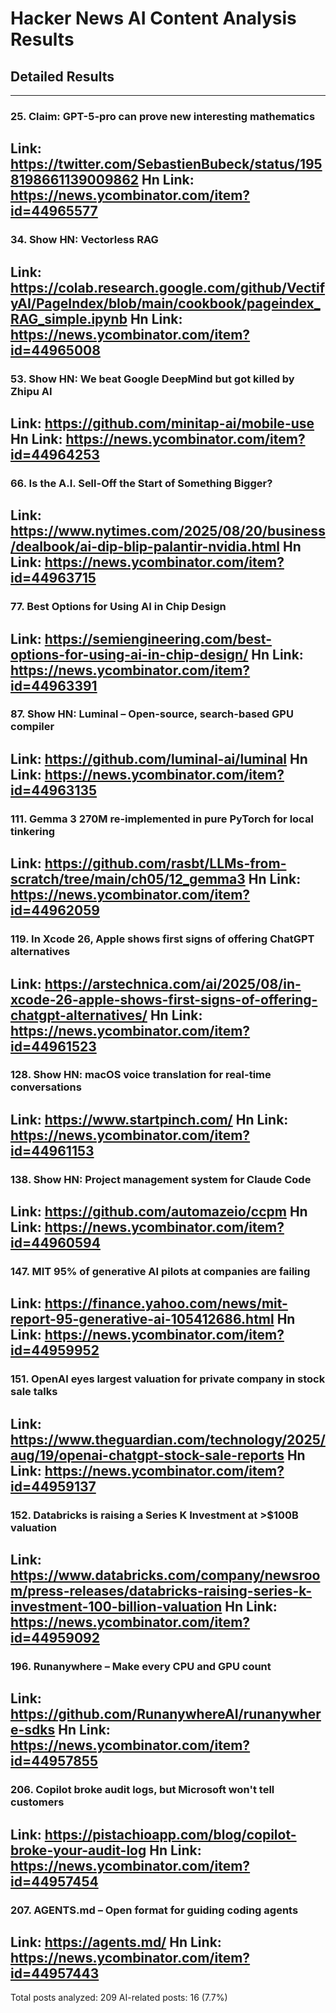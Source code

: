 # Hacker News AI Content Analysis Results

## Detailed Results

------
### 25. Claim: GPT-5-pro can prove new interesting mathematics
Link: https://twitter.com/SebastienBubeck/status/1958198661139009862
Hn Link: https://news.ycombinator.com/item?id=44965577
------
### 34. Show HN: Vectorless RAG
Link: https://colab.research.google.com/github/VectifyAI/PageIndex/blob/main/cookbook/pageindex_RAG_simple.ipynb
Hn Link: https://news.ycombinator.com/item?id=44965008
------
### 53. Show HN: We beat Google DeepMind but got killed by Zhipu AI
Link: https://github.com/minitap-ai/mobile-use
Hn Link: https://news.ycombinator.com/item?id=44964253
------
### 66. Is the A.I. Sell-Off the Start of Something Bigger?
Link: https://www.nytimes.com/2025/08/20/business/dealbook/ai-dip-blip-palantir-nvidia.html
Hn Link: https://news.ycombinator.com/item?id=44963715
------
### 77. Best Options for Using AI in Chip Design
Link: https://semiengineering.com/best-options-for-using-ai-in-chip-design/
Hn Link: https://news.ycombinator.com/item?id=44963391
------
### 87. Show HN: Luminal – Open-source, search-based GPU compiler
Link: https://github.com/luminal-ai/luminal
Hn Link: https://news.ycombinator.com/item?id=44963135
------
### 111. Gemma 3 270M re-implemented in pure PyTorch for local tinkering
Link: https://github.com/rasbt/LLMs-from-scratch/tree/main/ch05/12_gemma3
Hn Link: https://news.ycombinator.com/item?id=44962059
------
### 119. In Xcode 26, Apple shows first signs of offering ChatGPT alternatives
Link: https://arstechnica.com/ai/2025/08/in-xcode-26-apple-shows-first-signs-of-offering-chatgpt-alternatives/
Hn Link: https://news.ycombinator.com/item?id=44961523
------
### 128. Show HN: macOS voice translation for real-time conversations
Link: https://www.startpinch.com/
Hn Link: https://news.ycombinator.com/item?id=44961153
------
### 138. Show HN: Project management system for Claude Code
Link: https://github.com/automazeio/ccpm
Hn Link: https://news.ycombinator.com/item?id=44960594
------
### 147. MIT 95% of generative AI pilots at companies are failing
Link: https://finance.yahoo.com/news/mit-report-95-generative-ai-105412686.html
Hn Link: https://news.ycombinator.com/item?id=44959952
------
### 151. OpenAI eyes largest valuation for private company in stock sale talks
Link: https://www.theguardian.com/technology/2025/aug/19/openai-chatgpt-stock-sale-reports
Hn Link: https://news.ycombinator.com/item?id=44959137
------
### 152. Databricks is raising a Series K Investment at >$100B valuation
Link: https://www.databricks.com/company/newsroom/press-releases/databricks-raising-series-k-investment-100-billion-valuation
Hn Link: https://news.ycombinator.com/item?id=44959092
------
### 196. Runanywhere – Make every CPU and GPU count
Link: https://github.com/RunanywhereAI/runanywhere-sdks
Hn Link: https://news.ycombinator.com/item?id=44957855
------
### 206. Copilot broke audit logs, but Microsoft won't tell customers
Link: https://pistachioapp.com/blog/copilot-broke-your-audit-log
Hn Link: https://news.ycombinator.com/item?id=44957454
------
### 207. AGENTS.md – Open format for guiding coding agents
Link: https://agents.md/
Hn Link: https://news.ycombinator.com/item?id=44957443
------
Total posts analyzed: 209
AI-related posts: 16 (7.7%)

